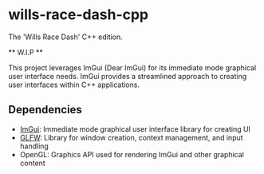 # wills-race-dash-cpp
The 'Wills Race Dash' C++ edition.

** W.I.P **

This project leverages ImGui (Dear ImGui) for its immediate mode graphical user interface needs. ImGui provides a streamlined approach to creating user interfaces within C++ applications.

## Dependencies
- [ImGui](https://github.com/ocornut/imgui): Immediate mode graphical user interface library for creating UI
- [GLFW](https://github.com/glfw/glfw): Library for window creation, context management, and input handling
- OpenGL: Graphics API used for rendering ImGui and other graphical content